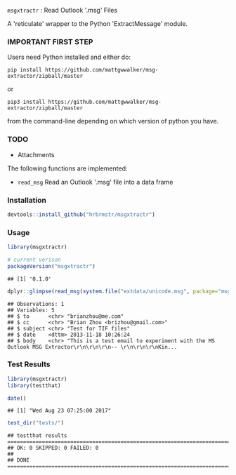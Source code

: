 
`msgxtractr` : Read Outlook '.msg' Files

A 'reticulate' wrapper to the Python 'ExtractMessage' module.

### IMPORTANT FIRST STEP

Users need Python installed and either do:

    pip install https://github.com/mattgwwalker/msg-extractor/zipball/master

or

    pip3 install https://github.com/mattgwwalker/msg-extractor/zipball/master

from the command-line depending on which version of python you have.

### TODO

-   Attachments

The following functions are implemented:

-   `read_msg` Read an Outlook '.msg' file into a data frame

### Installation

``` r
devtools::install_github("hrbrmstr/msgxtractr")
```

### Usage

``` r
library(msgxtractr)

# current verison
packageVersion("msgxtractr")
```

    ## [1] '0.1.0'

``` r
dplyr::glimpse(read_msg(system.file("extdata/unicode.msg", package="msgxtractr")))
```

    ## Observations: 1
    ## Variables: 5
    ## $ to      <chr> "brianzhou@me.com"
    ## $ cc      <chr> "Brian Zhou <brizhou@gmail.com>"
    ## $ subject <chr> "Test for TIF files"
    ## $ date    <dttm> 2013-11-18 10:26:24
    ## $ body    <chr> "This is a test email to experiment with the MS Outlook MSG Extractor\r\n\r\n\r\n-- \r\n\r\n\r\nKin...

### Test Results

``` r
library(msgxtractr)
library(testthat)

date()
```

    ## [1] "Wed Aug 23 07:25:00 2017"

``` r
test_dir("tests/")
```

    ## testthat results ========================================================================================================
    ## OK: 0 SKIPPED: 0 FAILED: 0
    ## 
    ## DONE ===================================================================================================================
